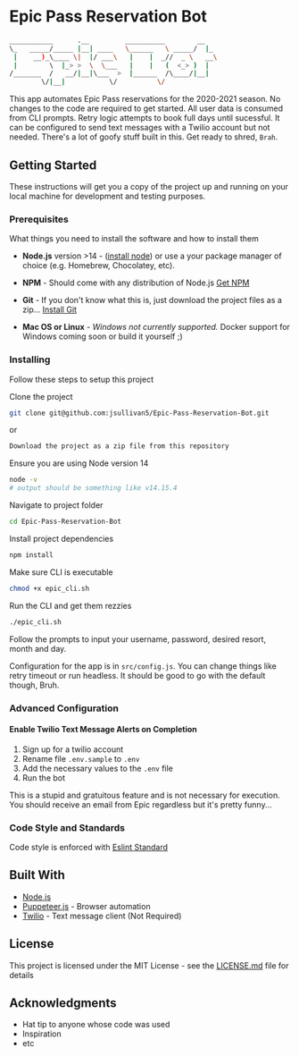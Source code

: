 # Epic Pass Reservation Bot
```bash
___________      .__         __________        __   
\_   _____/_____ |__| ____   \______   \ _____/  |_ 
 |    __)_\____ \|  |/ ___\   |    |  _//  _ \   __\
 |        \  |_> >  \  \___   |    |   (  <_> )  |  
/_______  /   __/|__|\___  >  |______  /\____/|__|  
        \/|__|           \/          \/            
```


This app automates Epic Pass reservations for the 2020-2021 season.  No changes to the code are required to get started.  All  user data  is consumed from CLI prompts.  Retry logic attempts to book full days until sucessful.  It can be configured to send text messages with a Twilio account but not needed.  There's a lot of goofy stuff built in this.  Get ready to shred, `Brah`.

## Getting Started

These instructions will get you a copy of the project up and running on your local machine for development and testing purposes.

### Prerequisites

What things you need to install the software and how to install them

* **Node.js** version >14 - ([install node](https://nodejs.org/en/download/)) or use a your package manager of choice (e.g. Homebrew, Chocolatey, etc).

* **NPM** - Should come with any distribution of Node.js [Get NPM](https://www.npmjs.com/get-npm)

* **Git** - If you don't know what this is, just download the project files as a zip... [Install Git](https://git-scm.com/book/en/v2/Getting-Started-Installing-Git)

* **Mac OS or Linux** - *Windows not currently supported.*  Docker support for Windows coming soon or build it yourself ;)

### Installing

Follow these steps to setup this project

Clone the project
```bash
git clone git@github.com:jsullivan5/Epic-Pass-Reservation-Bot.git
```
or
```bash
Download the project as a zip file from this repository
```

Ensure you are using Node version 14

```bash
node -v
# output should be something like v14.15.4
```

Navigate to project folder
```bash
cd Epic-Pass-Reservation-Bot
```

Install project dependencies
```bash
npm install
```

Make sure CLI is executable
```bash
chmod +x epic_cli.sh
```

Run the CLI and get them rezzies
```bash
./epic_cli.sh
```

Follow the prompts to input your username, password, desired resort, month  and day.

Configuration for the app is in `src/config.js`.  You can change things like retry timeout or run headless.  It should be good to go with the default though, Bruh.

### Advanced Configuration

#### Enable Twilio Text Message Alerts on Completion

1. Sign up for a twilio account
2. Rename file `.env.sample` to `.env`
3. Add the necessary values to the `.env` file
4. Run the bot

This is a stupid and gratuitous feature and is not necessary for execution.  You should receive an email from Epic regardless but it's pretty funny...


### Code Style and Standards

Code style is enforced with [Eslint Standard](https://www.npmjs.com/package/eslint-config-standard)

## Built With

* [Node.js](https://nodejs.org/en/)
* [Puppeteer.js](https://pptr.dev/) - Browser automation
* [Twilio](https://www.twilio.com/) - Text message client (Not Required)


## License

This project is licensed under the MIT License - see the [LICENSE.md](LICENSE.md) file for details

## Acknowledgments

* Hat tip to anyone whose code was used
* Inspiration
* etc
